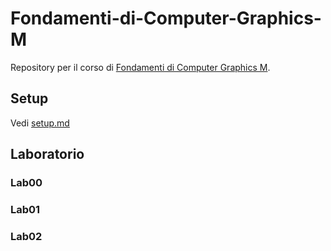 # Fondamenti-di-Computer-Graphics-M
Repository per il corso di [Fondamenti di Computer Graphics M](https://www.unibo.it/it/didattica/insegnamenti/insegnamento/2022/468044).

## Setup
Vedi [setup.md](./setup.md)

## Laboratorio

### Lab00

### Lab01

### Lab02
